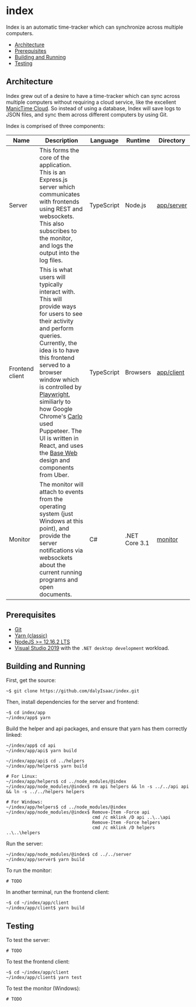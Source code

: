 # index

Index is an automatic time-tracker which can synchronize across multiple computers.

- [Architecture](#architecture)
- [Prerequisites](#prerequisites)
- [Building and Running](#building-and-running)
- [Testing](#testing)

## Architecture

Index grew out of a desire to have a time-tracker which can sync across multiple computers without requiring a cloud service, like the excellent [ManicTime Cloud](https://www.manictime.com/cloud/). So instead of using a database, Index will save logs to JSON files, and sync them across different computers by using Git.

Index is comprised of three components:

| Name            | Description                                                                                                                                                                                                                                                                                                                                                                                                                                                                                                          | Language   | Runtime       | Directory                |
| --------------- | -------------------------------------------------------------------------------------------------------------------------------------------------------------------------------------------------------------------------------------------------------------------------------------------------------------------------------------------------------------------------------------------------------------------------------------------------------------------------------------------------------------------- | ---------- | ------------- | ------------------------ |
| Server          | This forms the core of the application. This is an Express.js server which communicates with frontends using REST and websockets. This also subscribes to the monitor, and logs the output into the log files.                                                                                                                                                                                                                                                                                                       | TypeScript | Node.js       | [app/server](app/server) |
| Frontend client | This is what users will typically interact with. This will provide ways for users to see their activity and perform queries. Currently, the idea is to have this frontend served to a browser window which is controlled by [Playwright](https://github.com/microsoft/playwright), similiarly to how Google Chrome's [Carlo](https://github.com/GoogleChromeLabs/carlo) used Puppeteer. The UI is written in React, and uses the [Base Web](https://baseweb.design/guides/theming#) design and components from Uber. | TypeScript | Browsers      | [app/client](app/client) |
| Monitor         | The monitor will attach to events from the operating system (just Windows at this point), and provide the server notifications via websockets about the current running programs and open documents.                                                                                                                                                                                                                                                                                                                 | C#         | .NET Core 3.1 | [monitor](monitor)       |

## Prerequisites

- [Git](https://git-scm.com/)
- [Yarn (classic)](https://classic.yarnpkg.com/en/)
- [NodeJS >= 12.16.2 LTS](https://nodejs.org/en/)
- [Visual Studio 2019](https://visualstudio.microsoft.com/vs/) with the `.NET desktop development` workload.

## Building and Running

First, get the source:

```console
~$ git clone https://github.com/dalyIsaac/index.git
```

Then, install dependencies for the server and frontend:

```console
~$ cd index/app
~/index/app$ yarn
```

Build the helper and api packages, and ensure that yarn has them correctly linked:

```console
~/index/app$ cd api
~/index/app/api$ yarn build

~/index/app/api$ cd ../helpers
~/index/app/helpers$ yarn build

# For Linux:
~/index/app/helpers$ cd ../node_modules/@index
~/index/app/node_modules/@index$ rm api helpers && ln -s ../../api api && ln -s ../../helpers helpers

# For Windows:
~/index/app/helpers$ cd ../node_modules/@index
~/index/app/node_modules/@index$ Remove-Item -Force api
                                 cmd /c mklink /D api ..\..\api
                                 Remove-Item -Force helpers
                                 cmd /c mklink /D helpers ..\..\helpers
```

Run the server:

```console
~/index/app/node_modules/@index$ cd ../../server
~/index/app/server$ yarn build
```

To run the monitor:

```console
# TODO
```

In another terminal, run the frontend client:

```console
~$ cd ~/index/app/client
~/index/app/client$ yarn build
```

## Testing

To test the server:

```console
# TODO
```

To test the frontend client:

```console
~$ cd ~/index/app/client
~/index/app/client$ yarn test
```

To test the monitor (Windows):

```console
# TODO
```
